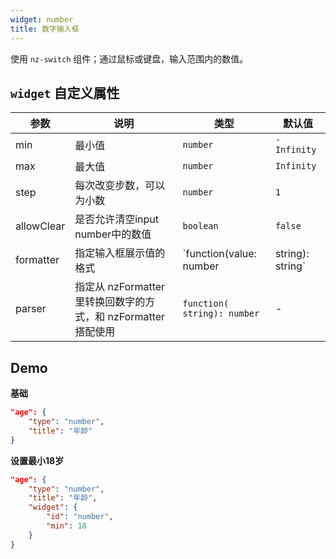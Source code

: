 ```yaml
---
widget: number
title: 数字输入框
---
```


使用 `nz-switch` 组件；通过鼠标或键盘，输入范围内的数值。

## `widget` 自定义属性

参数 | 说明 | 类型 | 默认值
----|------|-----|------
min | 最小值  | `number` | `-Infinity`
max | 最大值  | `number` | `Infinity`
step | 每次改变步数，可以为小数  | `number` | `1`
allowClear | 是否允许清空input number中的数值	  | `boolean` | `false`
formatter | 指定输入框展示值的格式  | `function(value: number | string): string` | -
parser | 指定从 nzFormatter 里转换回数字的方式，和 nzFormatter 搭配使用  | `function( string): number` | -

## Demo

**基础**

```json
"age": {
    "type": "number",
    "title": "年龄"
}
```

**设置最小18岁**

```json
"age": {
    "type": "number",
    "title": "年龄",
    "widget": {
        "id": "number",
        "min": 18
    }
}
```
